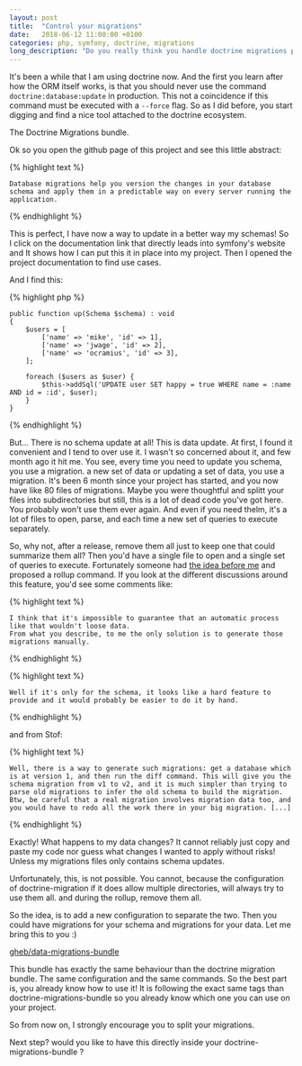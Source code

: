 ```yaml
---
layout: post
title:  "Control your migrations"
date:   2018-06-12 11:00:00 +0100
categories: php, symfony, doctrine, migrations
long_description: "Do you really think you handle doctrine migrations properly?"
---
```


It's been a while that I am using doctrine now.
And the first you learn after how the ORM itself works, is that you should never use the command `doctrine:database:update` in production.
This not a coincidence if this command must be executed with a `--force` flag.
So as I did before, you start digging and find a nice tool attached to the doctrine ecosystem.

The Doctrine Migrations bundle.

Ok so you open the github page of this project and see this little abstract:

{% highlight text %}
```
Database migrations help you version the changes in your database schema and apply them in a predictable way on every server running the application.
```
{% endhighlight %}

This is perfect, I have now a way to update in a better way my schemas!
So I click on the documentation link that directly leads into symfony's website and It shows how I can put this it in place into my project.
Then I opened the project documentation to find use cases.

And I find this:

{% highlight php %}
```
public function up(Schema $schema) : void
{
    $users = [
        ['name' => 'mike', 'id' => 1],
        ['name' => 'jwage', 'id' => 2],
        ['name' => 'ocramius', 'id' => 3],
    ];

    foreach ($users as $user) {
        $this->addSql('UPDATE user SET happy = true WHERE name = :name AND id = :id', $user);
    }
}
```
{% endhighlight %}

But... There is no schema update at all!
This is data update. At first, I found it convenient and I tend to over use it. I wasn't so concerned about it, and few month ago it hit me.
You see, every time you need to update you schema, you use a migration. a new set of data or updating a set of data, you use a migration.
It's been 6 month since your project has started, and you now have like 80 files of migrations.
Maybe you were thoughtful and splitt your files into subdirectories but still, this is a lot of dead code you've got here. You probably won't use them ever again.
And even if you need thelm, it's a lot of files to open, parse, and each time a new set of queries to execute separately.

So, why not, after a release, remove them all just to keep one that could summarize them all?
Then you'd have a single file to open and a single set of queries to execute.
Fortunately someone had [the idea before me](https://github.com/doctrine/migrations/issues/662) and proposed a rollup command.
If you look at the different discussions around this feature, you'd see some comments like:

{% highlight text %}
```
I think that it's impossible to guarantee that an automatic process like that wouldn't loose data.
From what you describe, to me the only solution is to generate those migrations manually.
```
{% endhighlight %}

{% highlight text %}
```
Well if it's only for the schema, it looks like a hard feature to provide and it would probably be easier to do it by hand.
```
{% endhighlight %}

and from Stof:

{% highlight text %}
```
Well, there is a way to generate such migrations: get a database which is at version 1, and then run the diff command. This will give you the schema migration from v1 to v2, and it is much simpler than trying to parse old migrations to infer the old schema to build the migration.
Btw, be careful that a real migration involves migration data too, and you would have to redo all the work there in your big migration. [...]
```
{% endhighlight %}

Exactly! What happens to my data changes? It cannot reliably just copy and paste my code nor guess what changes I wanted to apply without risks!
Unless my migrations files only contains schema updates.

Unfortunately, this, is not possible.
You cannot, because the configuration of doctrine-migration if it does allow multiple directories, will always try to use them all.
and during the rollup, remove them all.

So the idea, is to add a new configuration to separate the two.
Then you could have migrations for your schema and migrations for your data.
Let me bring this to you :)

[gheb/data-migrations-bundle](https://github.com/GregoireHebert/data-migrations-bundle)

This bundle has exactly the same behaviour than the doctrine migration bundle.
The same configuration and the same commands. So the best part is, you already know how to use it!
It is following the exact same tags than doctrine-migrations-bundle so you already know which one you can use on your project.

So from now on, I strongly encourage you to split your migrations.

Next step?
would you like to have this directly inside your doctrine-migrations-bundle ?
